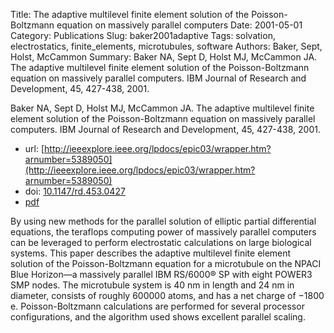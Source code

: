 Title: The adaptive multilevel finite element solution of the Poisson-Boltzmann equation on massively parallel computers
Date: 2001-05-01
Category: Publications
Slug: baker2001adaptive
Tags: solvation, electrostatics, finite_elements, microtubules, software
Authors: Baker, Sept, Holst, McCammon
Summary: Baker NA, Sept D, Holst MJ, McCammon JA. The adaptive multilevel finite element solution of the Poisson-Boltzmann equation on massively parallel computers. IBM Journal of Research and Development, 45, 427-438, 2001. 

Baker NA, Sept D, Holst MJ, McCammon JA. The adaptive multilevel finite element solution of the Poisson-Boltzmann equation on massively parallel computers. IBM Journal of Research and Development, 45, 427-438, 2001. 

* url: [http://ieeexplore.ieee.org/lpdocs/epic03/wrapper.htm?arnumber=5389050](http://ieeexplore.ieee.org/lpdocs/epic03/wrapper.htm?arnumber=5389050)
* doi: [10.1147/rd.453.0427](10.1147/rd.453.0427)
* [pdf](http://sobolevnrm.github.io/papers/baker2001adaptive.pdf)

By using new methods for the parallel solution of elliptic partial differential equations, the teraflops computing power of massively parallel computers can be leveraged to perform electrostatic calculations on large biological systems. This paper describes the adaptive multilevel finite element solution of the Poisson-Boltzmann equation for a microtubule on the NPACI Blue Horizon—a massively parallel IBM RS/6000® SP with eight POWER3 SMP nodes. The microtubule system is 40 nm in length and 24 nm in diameter, consists of roughly 600000 atoms, and has a net charge of −1800 e. Poisson-Boltzmann calculations are performed for several processor configurations, and the algorithm used shows excellent parallel scaling.
